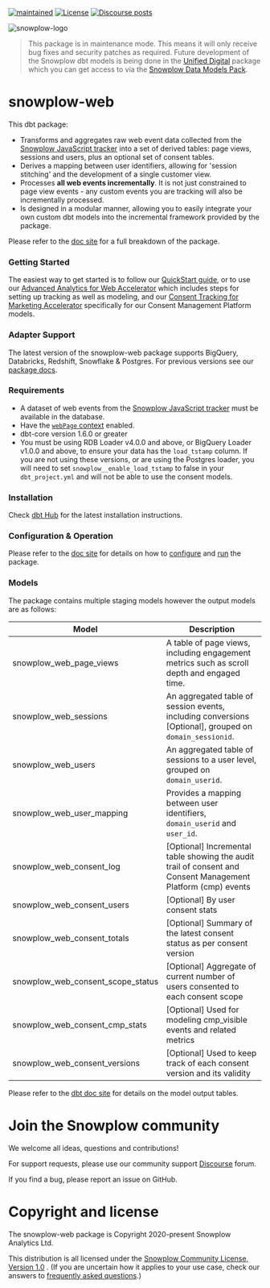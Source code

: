 [![maintained]][tracker-classification] [![License][license-image]][license] [![Discourse posts][discourse-image]][discourse]

![snowplow-logo](https://raw.githubusercontent.com/snowplow/dbt-snowplow-utils/main/assets/snowplow_logo.png)

> This package is in maintenance mode. This means it will only receive bug fixes and security patches as required. Future development of the Snowplow dbt models is being done in the [Unified Digital](https://docs.snowplow.io/docs/modeling-your-data/modeling-your-data-with-dbt/dbt-models/dbt-unified-data-model/) package which you can get access to via the [Snowplow Data Models Pack](https://snowplow.io/snowplow-data-model-pack/). 
 
# snowplow-web

This dbt package:

- Transforms and aggregates raw web event data collected from the [Snowplow JavaScript tracker][tracker-docs] into a set of derived tables: page views, sessions and users, plus an optional set of consent tables.
- Derives a mapping between user identifiers, allowing for 'session stitching' and the development of a single customer view.
- Processes **all web events incrementally**. It is not just constrained to page view events - any custom events you are tracking will also be incrementally processed.
- Is designed in a modular manner, allowing you to easily integrate your own custom dbt models into the incremental framework provided by the package.

Please refer to the [doc site](https://docs.snowplow.io/docs/modeling-your-data/modeling-your-data-with-dbt/dbt-models/dbt-web-data-model/) for a full breakdown of the package.

### Getting Started

The easiest way to get started is to follow our [QuickStart guide](https://docs.snowplow.io/docs/modeling-your-data/modeling-your-data-with-dbt/dbt-quickstart/web/), or to use our [Advanced Analytics for Web Accelerator](https://docs.snowplow.io/accelerators/web/) which includes steps for setting up tracking as well as modeling, and our [Consent Tracking for Marketing Accelerator](https://docs.snowplow.io/accelerators/consent/) specifically for our Consent Management Platform models.

### Adapter Support

The latest version of the snowplow-web package supports BigQuery, Databricks, Redshift, Snowflake & Postgres. For previous versions see our [package docs](https://docs.snowplow.io/docs/modeling-your-data/modeling-your-data-with-dbt/).

### Requirements

- A dataset of web events from the [Snowplow JavaScript tracker][tracker-docs] must be available in the database.
- Have the [`webPage` context][webpage-context] enabled.
- dbt-core version 1.6.0 or greater
- You must be using RDB Loader v4.0.0 and above, or BigQuery Loader v1.0.0 and above, to ensure your data has the `load_tstamp` column. If you are not using these versions, or are using the Postgres loader, you will need to set `snowplow__enable_load_tstamp` to false in your` dbt_project.yml` and will not be able to use the consent models.

### Installation

Check [dbt Hub](https://hub.getdbt.com/snowplow/snowplow_web/latest/) for the latest installation instructions.

### Configuration & Operation

Please refer to the [doc site](https://docs.snowplow.io/docs/modeling-your-data/modeling-your-data-with-dbt/) for details on how to [configure](https://docs.snowplow.io/docs/modeling-your-data/modeling-your-data-with-dbt/dbt-configuration/web/) and [run](https://docs.snowplow.io/docs/modeling-your-data/modeling-your-data-with-dbt/dbt-quickstart/web/) the package.

### Models

The package contains multiple staging models however the output models are as follows:

| Model                             | Description                                                                                                  |
| --------------------------------- | ------------------------------------------------------------------------------------------------------------ |
| snowplow_web_page_views           | A table of page views, including engagement metrics such as scroll depth and engaged time.                   |
| snowplow_web_sessions             | An aggregated table of session events, including conversions [Optional], grouped on `domain_sessionid`.      |
| snowplow_web_users                | An aggregated table of sessions to a user level, grouped on `domain_userid`.                                 |
| snowplow_web_user_mapping         | Provides a mapping between user identifiers, `domain_userid` and `user_id`.                                  |
| snowplow_web_consent_log          | [Optional] Incremental table showing the audit trail of consent and Consent Management Platform (cmp) events |
| snowplow_web_consent_users        | [Optional] By user consent stats                                                                             |
| snowplow_web_consent_totals       | [Optional] Summary of the latest consent status as per consent version                                       |
| snowplow_web_consent_scope_status | [Optional] Aggregate of current number of users consented to each consent scope                              |
| snowplow_web_consent_cmp_stats    | [Optional] Used for modeling cmp_visible events and related metrics                                          |
| snowplow_web_consent_versions     | [Optional] Used to keep track of each consent version and its validity                                       |

Please refer to the [dbt doc site](https://snowplow.github.io/dbt-snowplow-web/#!/overview/snowplow_web) for details on the model output tables.

# Join the Snowplow community

We welcome all ideas, questions and contributions!

For support requests, please use our community support [Discourse][discourse] forum.

If you find a bug, please report an issue on GitHub.

# Copyright and license

The snowplow-web package is Copyright 2020-present Snowplow Analytics Ltd.

This distribution is all licensed under the [Snowplow Community License, Version 1.0][license] . (If you are uncertain how it applies to your use case, check our answers to [frequently asked questions](https://docs.snowplow.io/docs/contributing/community-license-faq/).)

[license]: https://docs.snowplow.io/community-license-1.0/
[license-image]: http://img.shields.io/badge/license-Snowplow--Community--1-blue.svg?style=flat
[tracker-classification]: https://docs.snowplow.io/docs/collecting-data/collecting-from-own-applications/tracker-maintenance-classification/
[maintained]: https://img.shields.io/static/v1?style=flat&label=Snowplow&message=Maintained&color=a069d7&labelColor=9ba0aa&logo=data:image/png;base64,iVBORw0KGgoAAAANSUhEUgAAABAAAAAQCAMAAAAoLQ9TAAAAeFBMVEVMaXGXANeYANeXANZbAJmXANeUANSQAM+XANeMAMpaAJhZAJeZANiXANaXANaOAM2WANVnAKWXANZ9ALtmAKVaAJmXANZaAJlXAJZdAJxaAJlZAJdbAJlbAJmQAM+UANKZANhhAJ+EAL+BAL9oAKZnAKVjAKF1ALNBd8J1AAAAKHRSTlMAa1hWXyteBTQJIEwRgUh2JjJon21wcBgNfmc+JlOBQjwezWF2l5dXzkW3/wAAAHpJREFUeNokhQOCA1EAxTL85hi7dXv/E5YPCYBq5DeN4pcqV1XbtW/xTVMIMAZE0cBHEaZhBmIQwCFofeprPUHqjmD/+7peztd62dWQRkvrQayXkn01f/gWp2CrxfjY7rcZ5V7DEMDQgmEozFpZqLUYDsNwOqbnMLwPAJEwCopZxKttAAAAAElFTkSuQmCC
[tracker-docs]: https://docs.snowplow.io/docs/collecting-data/collecting-from-own-applications/javascript-trackers/
[webpage-context]: https://docs.snowplow.io/docs/collecting-data/collecting-from-own-applications/javascript-trackers/javascript-tracker/javascript-tracker-v3/tracker-setup/initialization-options/#adding-predefined-contexts
[dbt-package-docs]: https://docs.getdbt.com/docs/building-a-dbt-project/package-management
[discourse-image]: https://img.shields.io/discourse/posts?server=https%3A%2F%2Fdiscourse.snowplow.io%2F
[discourse]: http://discourse.snowplow.io/
